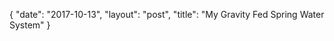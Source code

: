 {
   "date": "2017-10-13",
   "layout": "post",
   "title": "My Gravity Fed Spring Water System"
}

